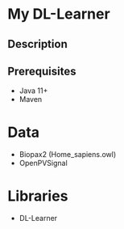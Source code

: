# My DL-Learner

## Description


## Prerequisites
- Java 11+
- Maven

# Data 
- Biopax2 (Home_sapiens.owl)
- OpenPVSignal

# Libraries
- DL-Learner







